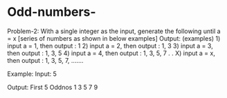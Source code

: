 # Odd-numbers-
Problem-2: With a single integer as the input, generate the following until a = x [series of numbers as shown in below examples]  Output: (examples) 1) input a = 1, then output : 1 2) input a = 2, then output : 1, 3 3) input a = 3, then output : 1, 3, 5 4) input a = 4, then output : 1, 3, 5, 7 . . X) input a = x, then output : 1, 3, 5, 7, .......

Example:
Input:
5

Output:
First 5 Oddnos
1 3 5 7 9 
